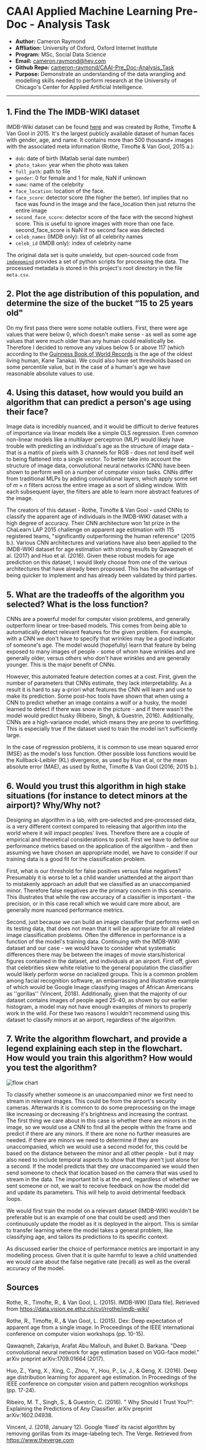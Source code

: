 # CAAI Applied Machine Learning Pre-Doc - Analysis Task

- **Author:** Cameron Raymond
- **Affliation:** University of Oxford, Oxford Internet Institute
- **Program:** MSc, Social Data Science
- **Email:** [cameron.raymond@hey.com](mailto:cameron.raymond@hey.com)
- **Github Repo:** [cameron-raymond/CAAI-Pre_Doc-Analysis_Task](https://github.com/cameron-raymond/CAAI-Pre_Doc-Analysis_Task)
- **Purpose:** Demonstrate an understanding of the data wrangling and modelling skills needed to perform research at the University of Chicago's Center for Applied Artificial Intelligence.

---

## 1. Find the The IMDB-WIKI dataset

IMDB-Wiki dataset can be found [here](https://data.vision.ee.ethz.ch/cvl/rrothe/imdb-wiki/) and was created by Rothe, Timofte & Van Gool in 2015. It's the largest publicly available dataset of human faces with gender, age, and name. It contains more than 500 thousand+ images with the associated meta information (Rothe, Timofte & Van Gool, 2015 a.):

- `dob`: date of birth (Matlab serial date number)
- `photo_taken`: year when the photo was taken
- `full_path`: path to file
- `gender`: 0 for female and 1 for male, NaN if unknown
- `name`: name of the celebrity
- `face_location`: location of the face. 
- `face_score`: detector score (the higher the better). Inf implies that no face was found in the image and the face_location then just returns the entire image
- `second_face_score`: detector score of the face with the second highest score. This is useful to ignore images with more than one face. second_face_score is NaN if no second face was detected.
- `celeb_names` (IMDB only): list of all celebrity names
- `celeb_id` (IMDB only): index of celebrity name

The original data set is quite unwieldy, but open-sourced code from [`imdeepmind`](https://github.com/imdeepmind/processed-imdb-wiki-dataset) provides a set of python scripts for processing the data. The processed metadata is stored in this project's root directory in the file `meta.csv`.

## 2. Plot the age distribution of this population, and determine the size of the bucket “15 to 25 years old"

On my first pass there were some notable outliers. First, there were age values that were below 0, which doesn't make sense - as well as some age values that were much older than any human could realistically be. Therefore I decided to remove any values below 5 or above 117 (which according to the [Guinness Book of World Records](https://www.guinnessworldrecords.com/news/2020/10/the-worlds-oldest-people-and-their-secrets-to-a-long-life-632895) is the age of the oldest living human, Kane Tanaka). We could also have set thresholds based on some percentile value, but in the case of a human's age we have reasonable absolute values to use.

## 4. Using this dataset, how would you build an algorithm that can predict a person's age using their face?

Image data is incredibly nuanced, and it would be difficult to derive features of importance via linear models like a simple OLS regression. Even common non-linear models like a multilayer perceptron (MLP) would likely have trouble with predicting an individual's age as the structure of image data - that is a matrix of pixels with 3 channels for RGB - does not lend itself well to being flattened into a single vector. To better take into account the structure of image data, convolutional neural networks (CNN) have been shown to perform well on a number of computer vision tasks. CNNs differ from traditional MLPs by adding convolutional layers, which apply some set of $m\times n$ filters across the entire image as a sort of sliding window. With each subsequent layer, the filters are able to learn more abstract features of the image. 

The creators of this dataset - Rothe, Timofte & Van Gool - used CNNs to classify the apparent age of individuals in the IMDB-WIKI dataset with a high degree of accuracy. Their CNN architecture won 1st prize in the ChaLearn LAP 2015 challenge on apparent age estimation with 115 registered teams, "significantly outperforming the human reference" (2015 b.). Various CNN architectures and variations have also been applied to the IMDB-WIKI dataset for age estimation with strong results by Qawaqneh et al. (2017) and Huo et al. (2016). Given these robust models for age prediction on this dataset, I would likely choose from one of the various architectures that have already been proposed. This has the advantage of being quicker to implement and has already been validated by third parties.

## 5. What are the tradeoffs of the algorithm you selected? What is the loss function?

CNNs are a powerful model for computer vision problems, and generally outperform linear or tree-based models. This comes from being able to automatically detect relevant features for the given problem. For example, with a CNN we don't have to specify that wrinkles may be a good indicator of someone's age. The model would (hopefully) learn that feature by being exposed to many images of people - some of whom have wrinkles and are generally older, versus others who don't have wrinkles and are generally younger. This is the major benefit of CNNs.

However, this automated feature detection comes at a cost. First, given the number of parameters that CNNs estimate, they lack interpretability. As a result it is hard to say a-priori what features the CNN will learn and use to make its prediction. Some post-hoc tools have shown that when using a CNN to predict whether an image contains a wolf or a husky, the model learned to detect if there was snow in the picture - and if there wasn't the model would predict husky (Ribeiro, Singh, & Guestrin, 2016). Additionally, CNNs are a high-variance model, which means they are prone to overfitting. This is especially true if the dataset used to train the model isn't sufficiently large.

In the case of regression problems, it is common to use mean squared error (MSE) as the model's loss function. Other possible loss functions would be the Kullback-Leibler (KL) divergence, as used by Huo et al, or the mean absolute error (MAE), as used by Rothe, Timofte & Van Gool (2016; 2015 b.).

## 6. Would you trust this algorithm in high stake situations (for instance to detect minors at the airport)? Why/Why not?

Designing an algorithm in a lab, with pre-selected and pre-processed data, is a very different context compared to releasing that algorithm into the world where it will impact peoples' lives. Therefore there are a couple of empirical and theoretical considerations to posit. First we have to define our performance metrics based on the application of the algorithm - and then assuming we have chosen an appropriate model, we have to consider if our training data is a good fit for the classification problem.

First, what is our threshold for false positives versus false negatives? Presumably it is worse to let a child wander unattended at the airport than to mistakenly approach an adult that we classified as an unaccompanied minor. Therefore false negatives are the primary concern in this scenario. This illustrates that while the raw accuracy of a classifier is important - the precision, or in this case recall which we would care more about, are generally more nuanced performance metrics.

Second, just because we can build an image classifier that performs well on its testing data, that does not mean that it will be appropriate for all related image classification problems. Often the difference in performance is a function of the model's training data. Continuing with the IMDB-WIKI dataset and our case - we would have to consider what systematic differences there may be between the images of movie stars/historical figures contained in the dataset, and individuals at an airport. First off, given that celebrities skew white relative to the general population the classifier would likely perform worse on racialized groups. This is a common problem among facial recognition software, an embarrassing and illustrative example of which would be Google Image classifying images of African Americans as ''gorillas'' (Vincent, 2018). Additionally, given that the majority of our dataset contains images of people aged 25-40, as shown by our earlier histogram, a model may not have enough examples of minors to properly work in the wild. For these two reasons I wouldn't recommend using this dataset to classify minors at an airport, regardless of the algorithm.

## 7. Write the algorithm flowchart, and provide a legend explaining each step in the flowchart. How would you train this algorithm? How would you test the algorithm?

![flow chart](flowchart.png)

To classify whether someone is an unaccompanied minor we first need to stream in relevant images. This could be from the airport's security cameras. Afterwards it is common to do some preprocessing on the image like increasing or decreasing it's brightness and increasing the contrast. The first thing we care about in this case is whether there are minors in the image, so we would use a CNN to find all the people within the frame and predict if there are any minors. If there are none no further measures are needed. If there are minors we need to determine if they are unaccompanied, which we would use a second model for, this could be based on the distance between the minor and all other people - but it may also need to include temporal aspects to show that they aren't just alone for a second. If the model predicts that they *are* unaccompanied we would then send someone to check that location based on the camera that was used to stream in the data. The important bit is at the end, regardless of whether we sent someone or not, we wait to receive feedback on how the model did and update its parameters. This will help to avoid detrimental feedback loops.

We would first train the model on a relevant dataset (IMDB-WIKI wouldn't be preferable but is an example of one that could be used) and then continuously update the model as it is deployed in the airport. This is similar to transfer learning where the model takes a general problem, like classifying age, and tailors its predictions to its specific context.

As discussed earlier the choice of performance metrics are important in any modelling process. Given that it is quite harmful to leave a child unattended we would care about the false negative rate (recall) as well as the overall accuracy of the model.

## Sources

Rothe, R., Timofte, R., & Van Gool, L. (2015). IMDB-WIKI [Data file]. Retrieved from https://data.vision.ee.ethz.ch/cvl/rrothe/imdb-wiki/

Rothe, R., Timofte, R., & Van Gool, L. (2015). Dex: Deep expectation of apparent age from a single image. In Proceedings of the IEEE international conference on computer vision workshops (pp. 10-15).

Qawaqneh, Zakariya, Arafat Abu Mallouh, and Buket D. Barkana. "Deep convolutional neural network for age estimation based on VGG-face model." arXiv preprint arXiv:1709.01664 (2017).

Huo, Z., Yang, X., Xing, C., Zhou, Y., Hou, P., Lv, J., & Geng, X. (2016). Deep age distribution learning for apparent age estimation. In Proceedings of the IEEE conference on computer vision and pattern recognition workshops (pp. 17-24).

Ribeiro, M. T., Singh, S., & Guestrin, C. (2016). " Why Should I Trust You?": Explaining the Predictions of Any Classifier. arXiv preprint arXiv:1602.04938.

Vincent, J. (2018, January 12). Google ‘fixed’ its racist algorithm by removing gorillas from its image-labeling tech. The Verge. Retrieved from https://www.theverge.com